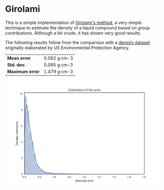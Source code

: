 # Girolami

This is a simple implementation of [Girolami's method](http://pubs.acs.org/doi/abs/10.1021/ed071p962), a very simple technique to estimate the density of a liquid compound based on *group contributions*. Although a bit crude, it has shown very good results.

The following results follow from the comparison with a [density dataset](http://krakenminer.com/onewebmedia/dset/DENSITY_MOLS.zip) originally elaborated by US Environmental Protection Agency.

|               |               | 
| ------------- |:-------------:|
| __Mean error__    | 0.082 g·cm-3  |
| __Std. dev.__     | 0.095 g·cm-3  |
| __Maximum error__  | 1.479 g·cm-3  |

![Distribution of error](figure.png)

